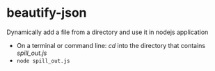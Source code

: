 # beautify-json
Dynamically add a file from a directory and use it in nodejs application

* On a terminal or command line: _cd_ into the directory that contains _spill_out.js_
* ```node spill_out.js```
